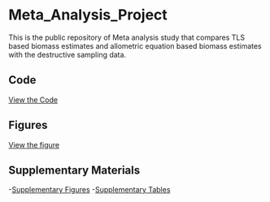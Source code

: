 # Meta_Analysis_Project
This is the public repository of Meta analysis study that compares TLS based biomass estimates and allometric equation based biomass estimates with the destructive sampling data.
## Code
[View the Code](./code.R)

## Figures
[View the figure](./figures/)

## Supplementary Materials
-[Supplementary Figures](./Supplementary%20materials/Supplementary%20Figures.docx/)
-[Supplementary Tables](./Supplementary%20materials/supplementary%20table.xlsx/)

